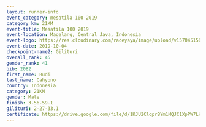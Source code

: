 ```yaml
---
layout: runner-info 
event_category: mesatila-100-2019 
category_km: 21KM 
event-title: Mesatila 100 2019 
event-location: Magelang, Central Java, Indonesia 
event-logo: https://res.cloudinary.com/raceyaya/image/upload/v1570451507/logo/mesastila100_jin7bl.jpg 
event-date: 2019-10-04 
checkpoint-name2: Gilituri 
overall_rank: 45
gender_rank: 41
bib: 2082
first_name: Budi
last_name: Cahyono
country: Indonesia
category: 21KM
gender: Male
finish: 3-56-59.1
gilituri: 2-27-33.1
certificate: https://drive.google.com/file/d/1KJU2ClqprBYm1MQJC1XpPW7LH3VgWYFy/view?usp=sharing
---
```

